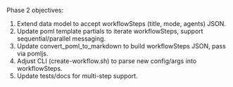 Phase 2 objectives:
1. Extend data model to accept workflowSteps (title, mode, agents) JSON.
2. Update poml template partials to iterate workflowSteps, support sequential/parallel messaging.
3. Update convert_poml_to_markdown to build workflowSteps JSON, pass via pomljs.
4. Adjust CLI (create-workflow.sh) to parse new config/args into workflowSteps.
5. Update tests/docs for multi-step support.